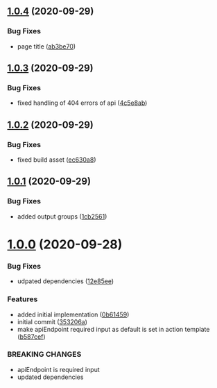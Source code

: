 ## [1.0.4](https://github.com/mineko-io/action-gitbook-sync-dir/compare/v1.0.3...v1.0.4) (2020-09-29)


### Bug Fixes

* page title ([ab3be70](https://github.com/mineko-io/action-gitbook-sync-dir/commit/ab3be7043a8c7ee2752427b93124e3503037a1c3))



## [1.0.3](https://github.com/mineko-io/action-gitbook-sync-dir/compare/v1.0.2...v1.0.3) (2020-09-29)


### Bug Fixes

* fixed handling of 404 errors of api ([4c5e8ab](https://github.com/mineko-io/action-gitbook-sync-dir/commit/4c5e8abf0d441f8d4c5fb64b7d00b723d7ed3ee8))



## [1.0.2](https://github.com/mineko-io/action-gitbook-sync-dir/compare/v1.0.1...v1.0.2) (2020-09-29)


### Bug Fixes

* fixed build asset ([ec630a8](https://github.com/mineko-io/action-gitbook-sync-dir/commit/ec630a87a25dc6ace4e0aab246259a15d224b117))



## [1.0.1](https://github.com/mineko-io/action-gitbook-sync-dir/compare/v1.0.0...v1.0.1) (2020-09-29)


### Bug Fixes

* added output groups ([1cb2561](https://github.com/mineko-io/action-gitbook-sync-dir/commit/1cb2561cb65bdf62a0d626561de0d3fe70621258))



# [1.0.0](https://github.com/mineko-io/action-gitbook-sync-dir/compare/353206a5c2b37852b71fce3d8a992781c8a5ec84...v1.0.0) (2020-09-28)


### Bug Fixes

* udpated dependencies ([12e85ee](https://github.com/mineko-io/action-gitbook-sync-dir/commit/12e85eef9ae7a252f2461af9c0122b21ec5f4285))


### Features

* added initial implementation ([0b61459](https://github.com/mineko-io/action-gitbook-sync-dir/commit/0b614593653d617f6e758ee59e99e25e684a2103))
* initial commit ([353206a](https://github.com/mineko-io/action-gitbook-sync-dir/commit/353206a5c2b37852b71fce3d8a992781c8a5ec84))
* make apiEndpoint required input as default is set in action template ([b587cef](https://github.com/mineko-io/action-gitbook-sync-dir/commit/b587cef23231711b001407dcba9206db8a1ee8db))


### BREAKING CHANGES

* apiEndpoint is required input
* updated dependencies



